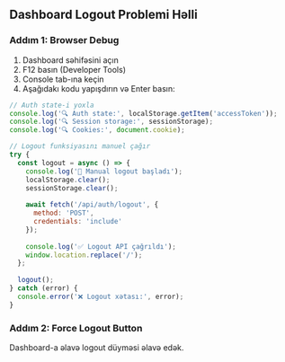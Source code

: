 ## Dashboard Logout Problemi Həlli

### Addım 1: Browser Debug
1. Dashboard səhifəsini açın
2. F12 basın (Developer Tools)
3. Console tab-ına keçin
4. Aşağıdakı kodu yapışdırın və Enter basın:

```javascript
// Auth state-i yoxla
console.log('🔍 Auth state:', localStorage.getItem('accessToken'));
console.log('🔍 Session storage:', sessionStorage);
console.log('🔍 Cookies:', document.cookie);

// Logout funksiyasını manuel çağır
try {
  const logout = async () => {
    console.log('🚪 Manual logout başladı');
    localStorage.clear();
    sessionStorage.clear();
    
    await fetch('/api/auth/logout', {
      method: 'POST',
      credentials: 'include'
    });
    
    console.log('✅ Logout API çağrıldı');
    window.location.replace('/');
  };
  
  logout();
} catch (error) {
  console.error('❌ Logout xətası:', error);
}
```

### Addım 2: Force Logout Button
Dashboard-a əlavə logout düyməsi əlavə edək.
